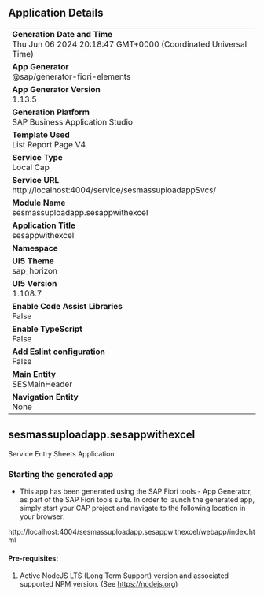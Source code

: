 ## Application Details
|               |
| ------------- |
|**Generation Date and Time**<br>Thu Jun 06 2024 20:18:47 GMT+0000 (Coordinated Universal Time)|
|**App Generator**<br>@sap/generator-fiori-elements|
|**App Generator Version**<br>1.13.5|
|**Generation Platform**<br>SAP Business Application Studio|
|**Template Used**<br>List Report Page V4|
|**Service Type**<br>Local Cap|
|**Service URL**<br>http://localhost:4004/service/sesmassuploadappSvcs/
|**Module Name**<br>sesmassuploadapp.sesappwithexcel|
|**Application Title**<br>sesappwithexcel|
|**Namespace**<br>|
|**UI5 Theme**<br>sap_horizon|
|**UI5 Version**<br>1.108.7|
|**Enable Code Assist Libraries**<br>False|
|**Enable TypeScript**<br>False|
|**Add Eslint configuration**<br>False|
|**Main Entity**<br>SESMainHeader|
|**Navigation Entity**<br>None|

## sesmassuploadapp.sesappwithexcel

Service Entry Sheets Application

### Starting the generated app

-   This app has been generated using the SAP Fiori tools - App Generator, as part of the SAP Fiori tools suite.  In order to launch the generated app, simply start your CAP project and navigate to the following location in your browser:

http://localhost:4004/sesmassuploadapp.sesappwithexcel/webapp/index.html

#### Pre-requisites:

1. Active NodeJS LTS (Long Term Support) version and associated supported NPM version.  (See https://nodejs.org)


